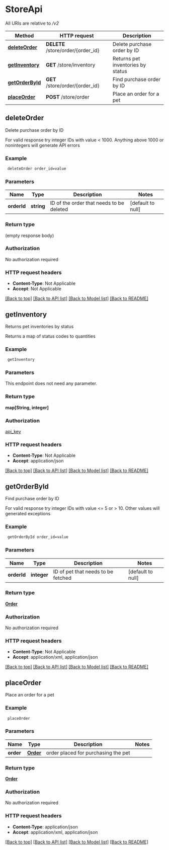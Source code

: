# StoreApi

All URIs are relative to */v2*

Method | HTTP request | Description
------------- | ------------- | -------------
[**deleteOrder**](StoreApi.md#deleteOrder) | **DELETE** /store/order/{order_id} | Delete purchase order by ID
[**getInventory**](StoreApi.md#getInventory) | **GET** /store/inventory | Returns pet inventories by status
[**getOrderById**](StoreApi.md#getOrderById) | **GET** /store/order/{order_id} | Find purchase order by ID
[**placeOrder**](StoreApi.md#placeOrder) | **POST** /store/order | Place an order for a pet



## deleteOrder

Delete purchase order by ID

For valid response try integer IDs with value < 1000. Anything above 1000 or nonintegers will generate API errors

### Example

```bash
 deleteOrder order_id=value
```

### Parameters


Name | Type | Description  | Notes
------------- | ------------- | ------------- | -------------
 **orderId** | **string** | ID of the order that needs to be deleted | [default to null]

### Return type

(empty response body)

### Authorization

No authorization required

### HTTP request headers

- **Content-Type**: Not Applicable
- **Accept**: Not Applicable

[[Back to top]](#) [[Back to API list]](../README.md#documentation-for-api-endpoints) [[Back to Model list]](../README.md#documentation-for-models) [[Back to README]](../README.md)


## getInventory

Returns pet inventories by status

Returns a map of status codes to quantities

### Example

```bash
 getInventory
```

### Parameters

This endpoint does not need any parameter.

### Return type

**map[String, integer]**

### Authorization

[api_key](../README.md#api_key)

### HTTP request headers

- **Content-Type**: Not Applicable
- **Accept**: application/json

[[Back to top]](#) [[Back to API list]](../README.md#documentation-for-api-endpoints) [[Back to Model list]](../README.md#documentation-for-models) [[Back to README]](../README.md)


## getOrderById

Find purchase order by ID

For valid response try integer IDs with value <= 5 or > 10. Other values will generated exceptions

### Example

```bash
 getOrderById order_id=value
```

### Parameters


Name | Type | Description  | Notes
------------- | ------------- | ------------- | -------------
 **orderId** | **integer** | ID of pet that needs to be fetched | [default to null]

### Return type

[**Order**](Order.md)

### Authorization

No authorization required

### HTTP request headers

- **Content-Type**: Not Applicable
- **Accept**: application/xml, application/json

[[Back to top]](#) [[Back to API list]](../README.md#documentation-for-api-endpoints) [[Back to Model list]](../README.md#documentation-for-models) [[Back to README]](../README.md)


## placeOrder

Place an order for a pet

### Example

```bash
 placeOrder
```

### Parameters


Name | Type | Description  | Notes
------------- | ------------- | ------------- | -------------
 **order** | [**Order**](Order.md) | order placed for purchasing the pet |

### Return type

[**Order**](Order.md)

### Authorization

No authorization required

### HTTP request headers

- **Content-Type**: application/json
- **Accept**: application/xml, application/json

[[Back to top]](#) [[Back to API list]](../README.md#documentation-for-api-endpoints) [[Back to Model list]](../README.md#documentation-for-models) [[Back to README]](../README.md)

